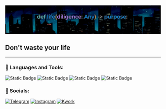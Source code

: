 [![Header](https://github.com/Sinder7/Sinder7/blob/main/assets/header.png)](https://github.com/Sinder7/Sinder7/)

## Don't waste your life

---

### 🧰 Languages and Tools:
![Static Badge](https://img.shields.io/badge/-python-black?style=for-the-badge&logo=python&logoColor=%20yellow)
![Static Badge](https://img.shields.io/badge/-fastapi-black?style=for-the-badge&logo=fastapi&logoColor=green)
![Static Badge](https://img.shields.io/badge/-aiogram-black?style=for-the-badge&logo=telegram&logoColor=84bbf5)
![Static Badge](https://img.shields.io/badge/-flet-black?style=for-the-badge&logo=flutter&logoColor=b54069)


### 🔗 Socials:
[![Telegram](https://img.shields.io/badge/-telegram-black?style=for-the-badge&logo=telegram&logoColor=%12407d)](https://t.me/barticula)
[![Instagram](https://img.shields.io/badge/-Instagram-black?style=for-the-badge&logo=instagram&logoColor=B4068E)](https://www.instagram.com/rszekkp)
[![Kwork](https://img.shields.io/badge/-email-090909?style=for-the-badge&logo=k&logoColor=1C9DEB)](rasul_sadullayev@mail.ru)
